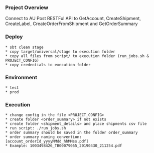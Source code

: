 ### Project Overview

Connect to AU Post RESTFul API to GetAccount, CreateShipment, CreateLabel, CreateOrderFromShipment and GetOrderSummary

### Deploy
    * sbt clean stage
    * copy target/universal/stage to execution folder
    * copy all files from script/ to execution folder (run_jobs.sh & PROJECT_CONFIG)
    * copy credentials to execution folder
    
### Environment
    * test
    * prod

### Execution
    * change config in the file <PROJECT_CONFIG>
    * create folder <order_summary> if not exists
    * create folder <shipment_details> and place shipments csv file
    * run script: ./run_jobs.sh  
    * order summary should be saved in the folder order_summary
    * order summary naming convention: [account_orderId_yyyyMMdd_hhMMss.pdf]
    * Example: 1003498426_TB00079055_20190430_211254.pdf 
